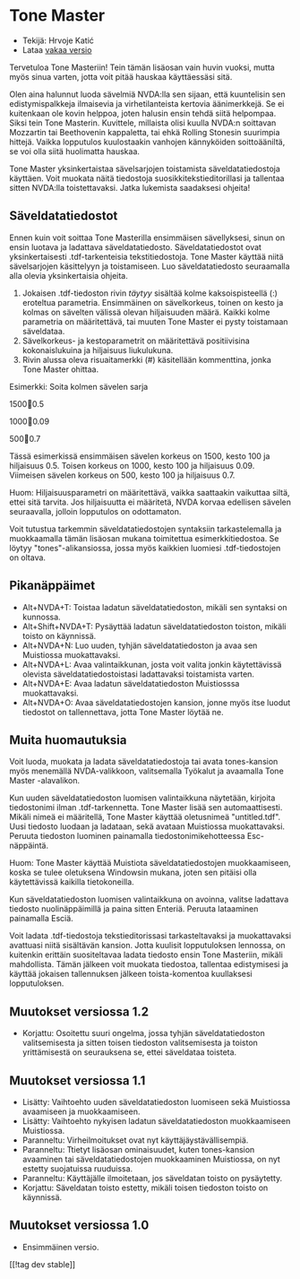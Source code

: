 # Tone Master #

* Tekijä: Hrvoje Katić
* Lataa [vakaa versio][1]

Tervetuloa Tone Masteriin! Tein tämän lisäosan vain huvin vuoksi, mutta myös
sinua varten, jotta voit pitää hauskaa käyttäessäsi sitä.

Olen aina halunnut luoda sävelmiä NVDA:lla sen sijaan, että kuuntelisin sen
edistymispalkkeja ilmaisevia ja virhetilanteista kertovia äänimerkkejä. Se
ei kuitenkaan ole kovin helppoa, joten halusin ensin tehdä siitä
helpompaa. Siksi tein Tone Masterin. Kuvittele, millaista olisi kuulla
NVDA:n soittavan Mozzartin tai Beethovenin kappaletta, tai ehkä Rolling
Stonesin suurimpia hittejä. Vaikka lopputulos kuulostaakin vanhojen
kännyköiden soittoääniltä, se voi olla siitä huolimatta hauskaa.

Tone Master yksinkertaistaa sävelsarjojen toistamista säveldatatiedostoja
käyttäen. Voit muokata näitä tiedostoja suosikkitekstieditorillasi ja
tallentaa sitten NVDA:lla toistettavaksi. Jatka lukemista saadaksesi
ohjeita!

## Säveldatatiedostot

Ennen kuin voit soittaa Tone Masterilla ensimmäisen sävellyksesi, sinun on
ensin luotava ja ladattava säveldatatiedosto. Säveldatatiedostot ovat
yksinkertaisesti .tdf-tarkenteisia tekstitiedostoja. Tone Master käyttää
niitä sävelsarjojen käsittelyyn ja toistamiseen. Luo säveldatatiedosto
seuraamalla alla olevia yksinkertaisia ohjeita.

1. Jokaisen .tdf-tiedoston rivin *täytyy* sisältää kolme kaksoispisteellä
   (:) eroteltua parametria. Ensimmäinen on sävelkorkeus, toinen on kesto ja
   kolmas on sävelten välissä olevan hiljaisuuden määrä. Kaikki kolme
   parametria on määritettävä, tai muuten Tone Master ei pysty toistamaan
   säveldataa.
2. Sävelkorkeus- ja kestoparametrit  on määritettävä positiivisina
   kokonaislukuina ja hiljaisuus liukulukuna.
3. Rivin alussa oleva risuaitamerkki (#) käsitellään kommenttina, jonka Tone
   Master ohittaa.

Esimerkki: Soita kolmen sävelen sarja

1500:100:0.5

1000:100:0.09

500:100:0.7

Tässä esimerkissä ensimmäisen sävelen korkeus on  1500, kesto 100 ja
hiljaisuus 0.5. Toisen korkeus on 1000, kesto 100 ja hiljaisuus
0.09. Viimeisen sävelen korkeus on 500, kesto 100 ja hiljaisuus 0.7.

Huom: Hiljaisuusparametri on määritettävä, vaikka saattaakin vaikuttaa
siltä, ettei sitä tarvita. Jos hiljaisuutta ei määritetä, NVDA korvaa
edellisen sävelen seuraavalla, jolloin lopputulos on odottamaton.

Voit tutustua tarkemmin säveldatatiedostojen syntaksiin tarkastelemalla ja
muokkaamalla tämän lisäosan mukana toimitettua esimerkkitiedostoa. Se löytyy
"tones"-alikansiossa, jossa myös kaikkien luomiesi .tdf-tiedostojen on
oltava.

## Pikanäppäimet

* Alt+NVDA+T: Toistaa ladatun säveldatatiedoston, mikäli sen syntaksi on
  kunnossa.
* Alt+Shift+NVDA+T: Pysäyttää ladatun säveldatatiedoston toiston, mikäli
  toisto on käynnissä.
* Alt+NVDA+N: Luo uuden, tyhjän säveldatatiedoston ja avaa sen Muistiossa
  muokattavaksi.
* Alt+NVDA+L: Avaa valintaikkunan, josta voit valita jonkin käytettävissä
  olevista säveldatatiedostoistasi ladattavaksi toistamista varten.
* Alt+NVDA+E: Avaa ladatun säveldatatiedoston Muistiosssa muokattavaksi.
* Alt+NVDA+O: Avaa säveldatatiedostojen kansion, jonne myös itse luodut
  tiedostot on tallennettava, jotta Tone Master löytää ne.

## Muita huomautuksia

Voit luoda, muokata ja ladata säveldatatiedostoja tai avata  tones-kansion
myös menemällä NVDA-valikkoon, valitsemalla Työkalut ja avaamalla Tone
Master -alavalikon.

Kun uuden säveldatatiedoston luomisen valintaikkuna näytetään, kirjoita
tiedostonimi ilman .tdf-tarkennetta. Tone Master lisää sen
automaattisesti. Mikäli nimeä ei määritellä, Tone Master käyttää oletusnimeä
"untitled.tdf". Uusi tiedosto luodaan ja ladataan, sekä avataan Muistiossa
muokattavaksi. Peruuta tiedoston luominen painamalla tiedostonimikehotteessa
Esc-näppäintä.

Huom: Tone Master käyttää Muistiota säveldatatiedostojen muokkaamiseen,
koska se tulee oletuksena Windowsin mukana, joten sen pitäisi olla
käytettävissä kaikilla tietokoneilla.

Kun säveldatatiedoston luomisen valintaikkuna on avoinna, valitse ladattava
tiedosto nuolinäppäimillä ja paina sitten Enteriä. Peruuta lataaminen
painamalla Esciä.

Voit ladata .tdf-tiedostoja tekstieditorissasi tarkasteltavaksi ja
muokattavaksi avattuasi niitä sisältävän kansion. Jotta kuulisit
lopputuloksen lennossa, on kuitenkin erittäin suositeltavaa ladata tiedosto
ensin Tone Masteriin, mikäli mahdollista. Tämän jälkeen voit muokata
tiedostoa, tallentaa edistymisesi ja käyttää jokaisen tallennuksen jälkeen
toista-komentoa kuullaksesi lopputuloksen.

## Muutokset versiossa 1.2

* Korjattu: Osoitettu suuri ongelma, jossa tyhjän säveldatatiedoston
  valitsemisesta ja sitten toisen tiedoston valitsemisesta ja toiston
  yrittämisestä on seurauksena se, ettei säveldataa toisteta.

## Muutokset versiossa 1.1

* Lisätty: Vaihtoehto uuden säveldatatiedoston luomiseen sekä Muistiossa
  avaamiseen ja muokkaamiseen.
* Lisätty: Vaihtoehto nykyisen ladatun säveldatatiedoston muokkaamiseen
  Muistiossa.
* Paranneltu: Virheilmoitukset ovat nyt käyttäjäystävällisempiä.
* Paranneltu: Ttietyt lisäosan ominaisuudet, kuten tones-kansion avaaminen
  tai säveldatatiedostojen muokkaaminen Muistiossa, on nyt estetty
  suojatuissa ruuduissa.
* Paranneltu: Käyttäjälle ilmoitetaan, jos säveldatan toisto on pysäytetty.
* Korjattu: Säveldatan toisto estetty, mikäli toisen tiedoston toisto on
  käynnissä.

## Muutokset versiossa 1.0

* Ensimmäinen versio.

[[!tag dev stable]]

[1]: http://addons.nvda-project.org/files/get.php?file=tmast
